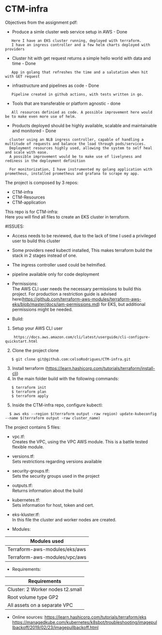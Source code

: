 # CTM-infra
Objectives from the assignment pdf:
- Produce a simle cluster web service setup in AWS - Done
```
   Here I have an EKS cluster running, deployed with terraform.
   I have an ingress controller and a few helm charts deployed with providers
```
- Cluster hit with get request returns a simple hello world with data and time - Done
```
   App in golang that refreshes the time and a salutation when hit with GET request
```
- infrastructure and pipelines as code - Done
```
   Pipeline created in github actions, with tests written in go.
```
- Tools that are transferable or platform agnostic - done
```
   All resources definied as code. A possible improvement here would be to make even more use of helm.
```
- Products deployed should be highly available, scalable and maintainable and monitored - Done
```
  cluster using an NLB ingress controller, capable of handling a multitude of requests and balance the load through pods/services. 
  Deployment resources highly used, allowing the system to self heal and scale with ease.
  A possible improvement would be to make use of livelyness and rediness in the deployment definition
  
  For monitorization, I have instrumented my golang application with prometheus, installed prometheus and grafana to scrape my app.
```
The project is composed by 3 repos:<br/>
- CTM-infra<br/>
- CTM-Resources<br/>
- CTM-application<br/>
    

This repo is for CTM-infra:<br/>
Here you will find all files to create an EKS cluster in terraform.<br/>

#ISSUES:<br/>
- Access needs to be reviewed, due to the lack of time I used a privileged user to build this cluster
- Some providers need kubectl installed, This makes terraform build the stack in 2 stages instead of one.
- The ingress controller used could be helmified.
- pipeline available only for code deployment

- Permissions:<br/>
The AWS CLI user needs the necessary permissions to build this project. For production a restriction guide is advised here(https://github.com/terraform-aws-modules/terraform-aws-eks/blob/master/docs/iam-permissions.md) for EKS, but additional permissions
might be needed.

- Build:
1. Setup your AWS CLI user 
```
    https://docs.aws.amazon.com/cli/latest/userguide/cli-configure-quickstart.html
```
2. Clone the project clone 
```
   $ git clone git@github.com:celsoRodrigues/CTM-infra.git
```
3. Install terraform (https://learn.hashicorp.com/tutorials/terraform/install-cli)
4. In the main folder build with the following commands:<br />
```
   $ terraform init
   $ terraform plan 
   $ terraform apply
```
5. Inside the CTM-infra repo, configure kubectl:<br/>
```
  $ aws eks --region $(terraform output -raw region) update-kubeconfig --name $(terraform output -raw cluster_name)
```
The project contains 5 files:
- vpc.tf: <br/> 
Creates the VPC, using the VPC AWS module. This is a battle tested flexible module.

- versions.tf: <br/>
Sets restrictions regarding versions available
- security-groups.tf: <br/>
Sets the security groups used in the project
- outputs.tf: <br/>
Returns information about the build
- kubernetes.tf: <br/>
Sets information for host, token and cert.
- eks-kluster.tf: <br/>
In this file the cluster and worker nodes are created.

- Modules:

| Modules used                  | 
| ----------------------------- | 
| Terraform-aws-modules/eks/aws | 
| Terraform-aws-modules/vpc/aws | 


- Requirements:

| Requirements                          | 
| ------------------------------------- | 
| Cluster: 2 Worker nodes t2.small       | 
| Root volume type GP2                  |
| All assets on a separate VPC          |


- Online sources:
https://learn.hashicorp.com/tutorials/terraform/eks
https://managedkube.com/kubernetes/k8sbot/troubleshooting/imagepullbackoff/2019/02/23/imagepullbackoff.html

